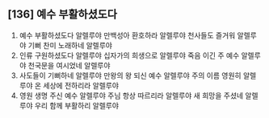 ## [136] 예수 부활하셨도다

1) 예수 부활하셨도다 알렐루야 만백성아 환호하라 알렐루야 천사들도 즐거워 알렐루야 기뻐 찬미 노래하네 알렐루야
2) 인류 구원하셨도다 알렐루야 십자가의 희생으로 알렐루야 죽음 이긴 주 예수 알렐루야 천국문을 여시었네 알렐루야
3) 사도들이 기뻐하네 알렐루야 만왕의 왕 되신 예수 알렐루야 주의 이름 영원히 알렐루야 온 세상에 전하리라 알렐루야
4) 영원 생명 주신 예수 알렐루야 주님 항상 따르리라 알렐루야 새 희망을 주셨네 알렐루야 우리 함께 부활하리 알렐루야
